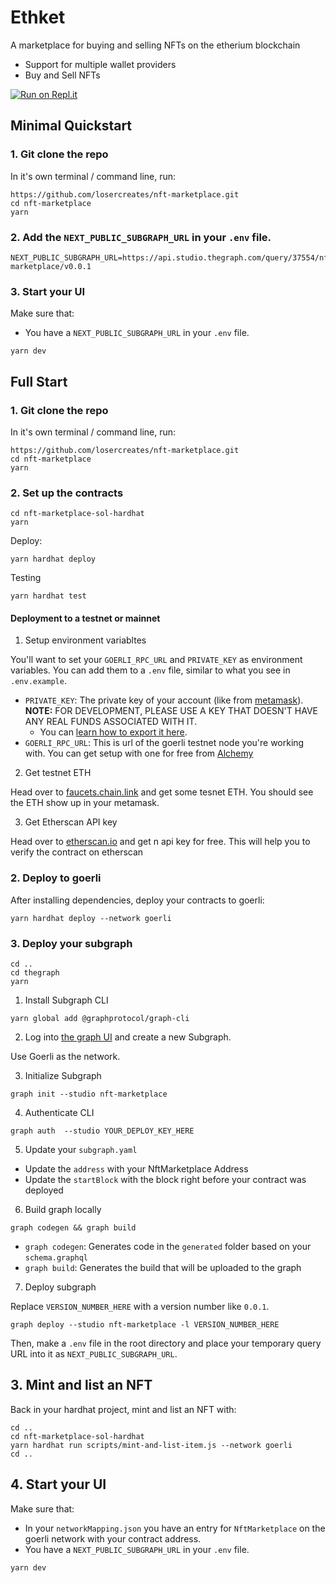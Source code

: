 # Ethket
A marketplace for buying and selling NFTs on the etherium blockchain

- Support for multiple wallet providers
- Buy and Sell NFTs

[![Run on Repl.it](https://replit.com/badge/github/losercreates/nft-marketplace)](https://replit.com/new/github/losercreates/nft-marketplace)

## Minimal Quickstart

### 1. Git clone the repo
In it's own terminal / command line, run: 

```
https://github.com/losercreates/nft-marketplace.git
cd nft-marketplace
yarn
```
### 2. Add the `NEXT_PUBLIC_SUBGRAPH_URL` in your `.env` file.

```
NEXT_PUBLIC_SUBGRAPH_URL=https://api.studio.thegraph.com/query/37554/nft-marketplace/v0.0.1
```

### 3. Start your UI

Make sure that:
- You have a `NEXT_PUBLIC_SUBGRAPH_URL` in your `.env` file. 

```
yarn dev
```



## Full Start

### 1. Git clone the repo

In it's own terminal / command line, run: 

```
https://github.com/losercreates/nft-marketplace.git
cd nft-marketplace
yarn
```
### 2. Set up the contracts

```
cd nft-marketplace-sol-hardhat
yarn
```

Deploy:

```
yarn hardhat deploy
```
Testing

```
yarn hardhat test
```

#### Deployment to a testnet or mainnet

1. Setup environment variabltes

You'll want to set your `GOERLI_RPC_URL` and `PRIVATE_KEY` as environment variables. You can add them to a `.env` file, similar to what you see in `.env.example`.

- `PRIVATE_KEY`: The private key of your account (like from [metamask](https://metamask.io/)). **NOTE:** FOR DEVELOPMENT, PLEASE USE A KEY THAT DOESN'T HAVE ANY REAL FUNDS ASSOCIATED WITH IT.
  - You can [learn how to export it here](https://metamask.zendesk.com/hc/en-us/articles/360015289632-How-to-Export-an-Account-Private-Key).
- `GOERLI_RPC_URL`: This is url of the goerli testnet node you're working with. You can get setup with one for free from [Alchemy](https://alchemy.com/?a=673c802981)

2. Get testnet ETH

Head over to [faucets.chain.link](https://faucets.chain.link/) and get some tesnet ETH. You should see the ETH show up in your metamask.

3. Get Etherscan API key

Head over to [etherscan.io](https://etherscan.io/) and get n api key for free. This will help you to verify the contract on etherscan
### 2. Deploy to goerli 

After installing dependencies, deploy your contracts to goerli:

```
yarn hardhat deploy --network goerli
```

### 3. Deploy your subgraph

```
cd ..
cd thegraph
yarn
```
1. Install Subgraph CLI

```
yarn global add @graphprotocol/graph-cli
```

2. Log into [the graph UI](https://thegraph.com/studio/subgraph) and create a new Subgraph.

Use Goerli as the network. 

3. Initialize Subgraph

```
graph init --studio nft-marketplace
```

4. Authenticate CLI

```
graph auth  --studio YOUR_DEPLOY_KEY_HERE
```

5. Update your `subgraph.yaml`

- Update the `address` with your NftMarketplace Address
- Update the `startBlock` with the block right before your contract was deployed

6. Build graph locally

```
graph codegen && graph build
```

- `graph codegen`: Generates code in the `generated` folder based on your `schema.graphql`
- `graph build`: Generates the build that will be uploaded to the graph

7. Deploy subgraph

Replace `VERSION_NUMBER_HERE` with a version number like `0.0.1`. 

```
graph deploy --studio nft-marketplace -l VERSION_NUMBER_HERE
```

Then, make a `.env` file in the root directory and place your temporary query URL into it as `NEXT_PUBLIC_SUBGRAPH_URL`.

## 3. Mint and list an NFT
Back in your hardhat project, mint and list an NFT with:

```
cd ..
cd nft-marketplace-sol-hardhat
yarn hardhat run scripts/mint-and-list-item.js --network goerli
cd ..
```


## 4. Start your UI

Make sure that:
- In your `networkMapping.json` you have an entry for `NftMarketplace` on the goerli network with your contract address. 
- You have a `NEXT_PUBLIC_SUBGRAPH_URL` in your `.env` file. 

```
yarn dev
```

